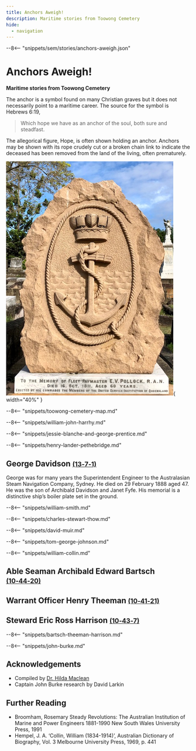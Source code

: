 ```yaml
---
title: Anchors Aweigh!
description: Maritime stories from Toowong Cemetery
hide:
  - navigation
---
```


--8<-- "snippets/sem/stories/anchors-aweigh.json"

# Anchors Aweigh! 

**Maritime stories from Toowong Cemetery**

The anchor is a symbol found on many Christian graves but it does not necessarily point to a maritime career. The source for the symbol is Hebrews 6:19, 

>Which hope we have as an anchor of the soul, both sure and steadfast.

The allegorical figure, Hope, is often shown holding an anchor. Anchors may be shown with its rope crudely cut or a broken chain link to indicate the deceased has been removed from the land of the living, often prematurely.

![Anchor on headstone](../assets/anchor.jpg){ width="40%" }

--8<-- "snippets/toowong-cemetery-map.md"


--8<-- "snippets/william-john-harrhy.md"

--8<-- "snippets/jessie-blanche-and-george-prentice.md"

--8<-- "snippets/henry-lander-pethebridge.md"

## George Davidson <small>[(13‑7‑1)](https://brisbane.discovereverafter.com/profile/31777266 "Go to Memorial Information" )</small>

George was for many years the Superintendent Engineer to the Australasian Steam Navigation Company, Sydney. He died on 29 February 1888 aged 47. He was the son of Archibald Davidson and Janet Fyfe. His memorial is a distinctive ship’s boiler plate set in the ground.

--8<-- "snippets/william-smith.md"

--8<-- "snippets/charles-stewart-thow.md"

--8<-- "snippets/david-muir.md"

--8<-- "snippets/tom-george-johnson.md"

--8<-- "snippets/william-collin.md"

## Able Seaman Archibald Edward Bartsch <small>[(10‑44‑20)](https://brisbane.discovereverafter.com/profile/31781459 "Go to Memorial Information" )</small>
## Warrant Officer Henry Theeman <small>[(10‑41‑21)](https://brisbane.discovereverafter.com/profile/31808968 "Go to Memorial Information" )</small>
## Steward Eric Ross Harrison <small>[(10‑43‑7)](https://brisbane.discovereverafter.com/profile/31798041 "Go to Memorial Information" )</small>

--8<-- "snippets/bartsch-theeman-harrison.md"

--8<-- "snippets/john-burke.md"

## Acknowledgements

- Compiled by [Dr. Hilda Maclean](https://www.linkedin.com/in/dr-hilda-maclean-4819a711/)
- Captain John Burke research by David Larkin


## Further Reading 

- Broomham, Rosemary Steady Revolutions: The Australian Institution of Marine and Power Engineers 1881-1990 New South Wales University Press, 1991
- Hempel, J. A. ‘Collin, William (1834-1914)’, Australian Dictionary of Biography, Vol. 3 Melbourne University Press, 1969, p. 441

<!--
<div class="noprint" markdown="1">
## Brochure

**[Download this walk](../assets/guides/anchors-aweigh.pdf)** - designed to be printed and folded in half to make an A5 brochure.

</div>
-->
